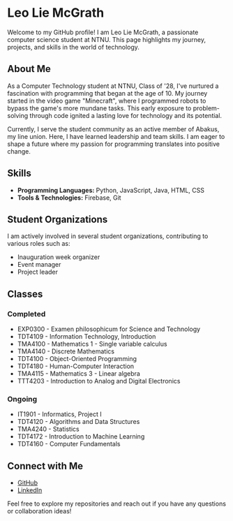# Leo Lie McGrath

Welcome to my GitHub profile! I am Leo Lie McGrath, a passionate computer science student at NTNU. This page highlights my journey, projects, and skills in the world of technology.

## About Me

As a Computer Technology student at NTNU, Class of '28, I've nurtured a fascination with programming that began at the age of 10. My journey started in the video game "Minecraft", where I programmed robots to bypass the game's more mundane tasks. This early exposure to problem-solving through code ignited a lasting love for technology and its potential.

Currently, I serve the student community as an active member of Abakus, my line union. Here, I have learned leadership and team skills. I am eager to shape a future where my passion for programming translates into positive change.


## Skills

- **Programming Languages:** Python, JavaScript, Java, HTML, CSS
- **Tools & Technologies:** Firebase, Git

## Student Organizations

I am actively involved in several student organizations, contributing to various roles such as:

- Inauguration week organizer
- Event manager
- Project leader

## Classes

### Completed

- EXP0300 - Examen philosophicum for Science and Technology
- TDT4109 - Information Technology, Introduction
- TMA4100 - Mathematics 1 - Single variable calculus
- TMA4140 - Discrete Mathematics
- TDT4100 - Object-Oriented Programming
- TDT4180 - Human-Computer Interaction
- TMA4115 - Mathematics 3 - Linear algebra
- TTT4203 - Introduction to Analog and Digital Electronics

### Ongoing

- IT1901 - Informatics, Project I
- TDT4120 - Algorithms and Data Structures
- TMA4240 - Statistics
- TDT4172 - Introduction to Machine Learning
- TDT4160 - Computer Fundamentals

## Connect with Me

- [GitHub](https://github.com/leomcgrath)
- [LinkedIn](https://www.linkedin.com/in/leo-lie-mcgrath-2b4692284/)

Feel free to explore my repositories and reach out if you have any questions or collaboration ideas!
